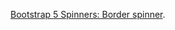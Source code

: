 [Bootstrap 5 Spinners: Border spinner](https://getbootstrap.com/docs/5.3/components/spinners/#border-spinner).

<script src="{{path '/assets/scripts/open-ext-links-in-new-window.js'}}" />
